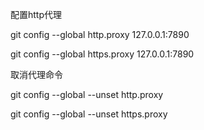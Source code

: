 配置http代理

git config --global http.proxy 127.0.0.1:7890

git config --global https.proxy 127.0.0.1:7890


取消代理命令

git config --global --unset http.proxy

git config --global --unset https.proxy
